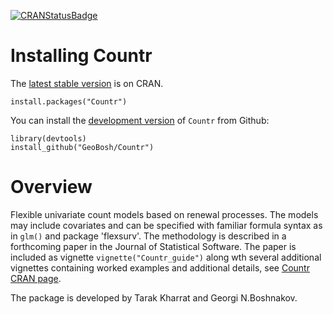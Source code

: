 [![CRANStatusBadge](http://www.r-pkg.org/badges/version/Countr)](https://cran.r-project.org/package=Countr)

# Installing Countr

The [latest stable version](https://cran.r-project.org/package=Countr) is on
CRAN.

    install.packages("Countr")

You can install the [development version](https://github.com/GeoBosh/Countr) of
`Countr` from Github:

    library(devtools)
    install_github("GeoBosh/Countr")


# Overview

Flexible univariate count models based on renewal processes. The models may
include covariates and can be specified with familiar formula syntax as in `glm()`
and package 'flexsurv'.  The methodology is described in a forthcoming paper in
the Journal of Statistical Software. The paper is included as vignette
`vignette("Countr_guide")` along wth several additional vignettes containing
worked examples and additional details, see
[Countr CRAN page](https://cran.r-project.org/package=Countr).

The package is developed by Tarak Kharrat and Georgi N.Boshnakov.
